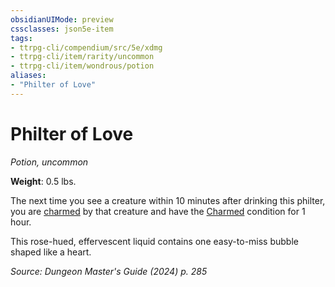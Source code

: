 ```yaml
---
obsidianUIMode: preview
cssclasses: json5e-item
tags:
- ttrpg-cli/compendium/src/5e/xdmg
- ttrpg-cli/item/rarity/uncommon
- ttrpg-cli/item/wondrous/potion
aliases: 
- "Philter of Love"
---
```

# Philter of Love
*Potion, uncommon*  


**Weight**: 0.5 lbs.

The next time you see a creature within 10 minutes after drinking this philter, you are [charmed](3-Compendium/rules/conditions.md#Charmed) by that creature and have the [Charmed](3-Compendium/rules/conditions.md#Charmed) condition for 1 hour.

This rose-hued, effervescent liquid contains one easy-to-miss bubble shaped like a heart.

*Source: Dungeon Master's Guide (2024) p. 285*